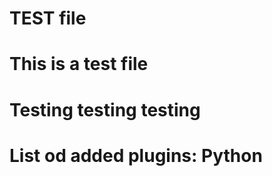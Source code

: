 # TEST file
# This is a test file
#
#
# Testing testing testing
# 
# List od added plugins: Python
#
